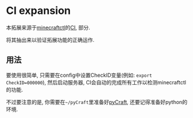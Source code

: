 # CI expansion

本拓展来源于[minecraftctl](https://github.com/MemoryShadow "点击查看")的[CI](https://github.com/MemoryShadow/minecraftctl/blob/2d69b1c88c2c99ba91781c0183d13a606c7b47a1/.github/workflows/main.yml#L244-L287 "点击查看"), 部分.

将其抽出来以验证拓展功能的正确运作.

## 用法

要使用很简单, 只需要在config中设置CheckID变量(例如: `export CheckID=000000`), 然后启动服务器, CI会自动的完成所有工作以检测minecraftctl的功能.

不过要注意的是, 你需要在`~/pyCraft`里准备好[pyCraft](https://github.com/MemoryShadow/pyCraft.git "点击查看"), 还要记得准备好python的环境.

